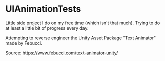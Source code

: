 # UIAnimationTests

Little side project I do on my free time (which isn't that much). Trying to do at least a little bit of progress every day. 

Attempting to reverse engineer the Unity Asset Package "Text Animator" made by Febucci.

Source: https://www.febucci.com/text-animator-unity/


